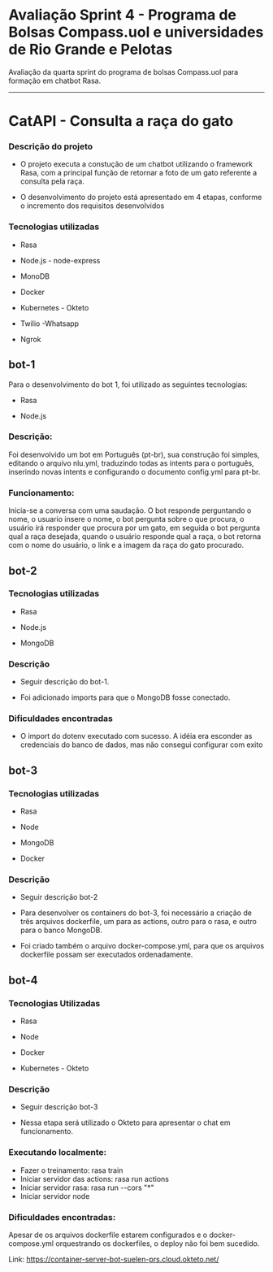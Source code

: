 # Avaliação Sprint 4 - Programa de Bolsas Compass.uol e universidades de Rio Grande e Pelotas
Avaliação da quarta sprint do programa de bolsas Compass.uol para formação em chatbot Rasa.

---

# CatAPI - Consulta a raça do gato

### Descrição do projeto


* O projeto executa a constução de um chatbot utilizando o framework Rasa, com a principal função de retornar a foto de um gato referente a consulta pela raça.

* O desenvolvimento do projeto está apresentado em 4 etapas, conforme o incremento dos requisitos desenvolvidos

### Tecnologias utilizadas


* Rasa

* Node.js - node-express

* MonoDB

* Docker

* Kubernetes - Okteto

* Twilio -Whatsapp

* Ngrok


## bot-1

Para o desenvolvimento do bot 1, foi utilizado as seguintes tecnologias:

* Rasa

* Node.js

### Descrição:

Foi desenvolvido um bot em Português (pt-br), sua construção foi simples, editando o arquivo nlu.yml, traduzindo todas as intents para o português, inserindo novas intents e configurando o documento config.yml para pt-br.

### Funcionamento:

Inicia-se a conversa com uma saudação. O bot responde perguntando o nome, o usuario insere o nome, o bot pergunta sobre o que procura, o usuário irá responder que procura por um gato, em seguida o bot pergunta qual a raça desejada, quando o usuário responde qual a raça, o bot retorna com o nome do usuário, o link e a imagem da raça do gato procurado.

## bot-2

### Tecnologias utilizadas

* Rasa

* Node.js

* MongoDB

### Descrição

* Seguir descrição do bot-1.

* Foi adicionado imports para que o MongoDB fosse conectado.

### Dificuldades encontradas

* O import do dotenv executado com sucesso. A idéia era esconder as credenciais do banco de dados, mas não consegui configurar com exito

## bot-3

### Tecnologias utilizadas
* Rasa

* Node

* MongoDB

* Docker

### Descrição

* Seguir descrição bot-2

* Para desenvolver os containers do bot-3, foi necessário a criação de três arquivos dockerfile, um para as actions, outro para o rasa, e outro para o banco MongoDB.

* Foi criado também o arquivo docker-compose.yml, para que os arquivos dockerfile possam ser executados ordenadamente.

## bot-4

### Tecnologias Utilizadas

* Rasa

* Node

* Docker

* Kubernetes - Okteto

### Descrição

* Seguir descrição bot-3

* Nessa etapa será utilizado o Okteto para apresentar o chat em funcionamento.

### Executando localmente:
* Fazer o treinamento: rasa train
* Iniciar servidor das actions: rasa run actions
* Iniciar servidor rasa: rasa run --cors "*"
* Iniciar servidor node


### Dificuldades encontradas:

Apesar de os arquivos dockerfile estarem configurados e o docker-compose.yml orquestrando os dockerfiles, o deploy não foi bem sucedido.

Link: https://container-server-bot-suelen-prs.cloud.okteto.net/




